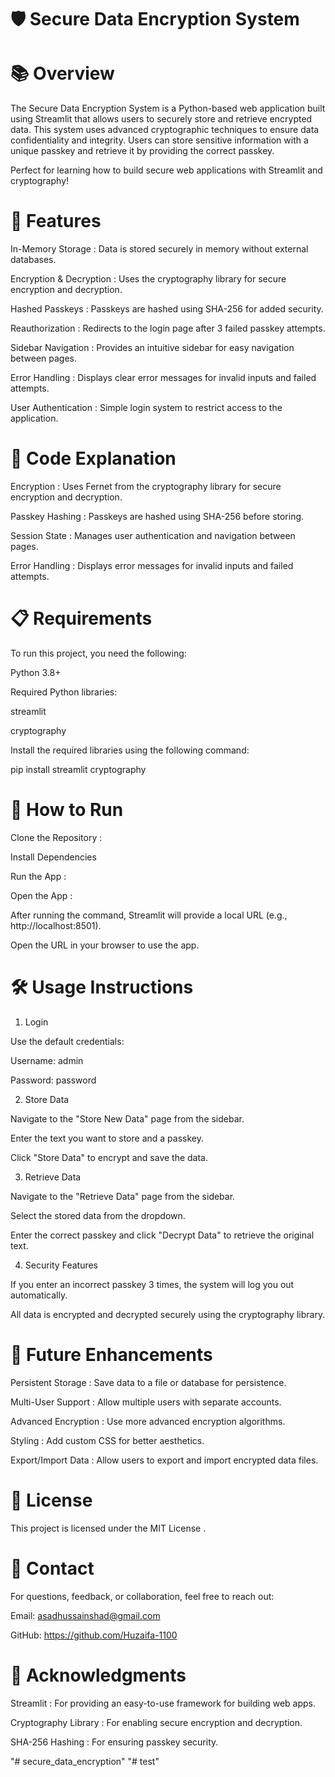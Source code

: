 # 🛡️ Secure Data Encryption System
# 📚 Overview
The Secure Data Encryption System is a Python-based web application built using Streamlit that allows users to securely store and retrieve encrypted data. This system uses advanced cryptographic techniques to ensure data confidentiality and integrity. Users can store sensitive information with a unique passkey and retrieve it by providing the correct passkey.

Perfect for learning how to build secure web applications with Streamlit and cryptography!

# 🚀 Features

In-Memory Storage : Data is stored securely in memory without external databases.

Encryption & Decryption : Uses the cryptography library for secure encryption and decryption.

Hashed Passkeys : Passkeys are hashed using SHA-256 for added security.

Reauthorization : Redirects to the login page after 3 failed passkey attempts.

Sidebar Navigation : Provides an intuitive sidebar for easy navigation between pages.

Error Handling : Displays clear error messages for invalid inputs and failed attempts.

User Authentication : Simple login system to restrict access to the application.

# 🔧 Code Explanation

Encryption : Uses Fernet from the cryptography library for secure encryption and decryption.

Passkey Hashing : Passkeys are hashed using SHA-256 before storing.

Session State : Manages user authentication and navigation between pages.

Error Handling : Displays error messages for invalid inputs and failed attempts.

# 📋 Requirements

To run this project, you need the following:

Python 3.8+

Required Python libraries:

streamlit

cryptography


Install the required libraries using the following command:

pip install streamlit cryptography

# 🚀 How to Run

Clone the Repository :

Install Dependencies 

Run the App :

Open the App :

After running the command, Streamlit will provide a local URL (e.g., http://localhost:8501).

Open the URL in your browser to use the app.

# 🛠️ Usage Instructions

1. Login

Use the default credentials:

Username: admin

Password: password

2. Store Data

Navigate to the "Store New Data" page from the sidebar.

Enter the text you want to store and a passkey.

Click "Store Data" to encrypt and save the data.

3. Retrieve Data

Navigate to the "Retrieve Data" page from the sidebar.

Select the stored data from the dropdown.

Enter the correct passkey and click "Decrypt Data" to retrieve the original text.

4. Security Features

If you enter an incorrect passkey 3 times, the system will log you out automatically.

All data is encrypted and decrypted securely using the cryptography library.

# 🌟 Future Enhancements

Persistent Storage : Save data to a file or database for persistence.

Multi-User Support : Allow multiple users with separate accounts.

Advanced Encryption : Use more advanced encryption algorithms.

Styling : Add custom CSS for better aesthetics.

Export/Import Data : Allow users to export and import encrypted data files.

# 📜 License

This project is licensed under the MIT License .

# 📧 Contact

For questions, feedback, or collaboration, feel free to reach out:

Email: asadhussainshad@gmail.com

GitHub: https://github.com/Huzaifa-1100

# 🙏 Acknowledgments

Streamlit : For providing an easy-to-use framework for building web apps.

Cryptography Library : For enabling secure encryption and decryption.

SHA-256 Hashing : For ensuring passkey security.





"# secure_data_encryption" 
"# test" 
